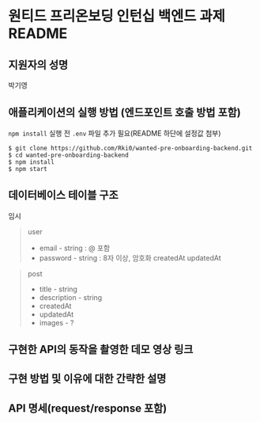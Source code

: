# 원티드 프리온보딩 인턴십 백엔드 과제 README

## 지원자의 성명

박기영

## 애플리케이션의 실행 방법 (엔드포인트 호출 방법 포함)

`npm install` 실행 전 `.env` 파일 추가 필요(README 하단에 설정값 첨부)

```
$ git clone https://github.com/Rki0/wanted-pre-onboarding-backend.git
$ cd wanted-pre-onboarding-backend
$ npm install
$ npm start
```

## 데이터베이스 테이블 구조

임시

> user
>
> - email - string : @ 포함
> - password - string : 8자 이상, 암호화
>   createdAt
>   updatedAt

> post
>
> - title - string
> - description - string
> - createdAt
> - updatedAt
> - images - ?

## 구현한 API의 동작을 촬영한 데모 영상 링크

## 구현 방법 및 이유에 대한 간략한 설명

## API 명세(request/response 포함)
